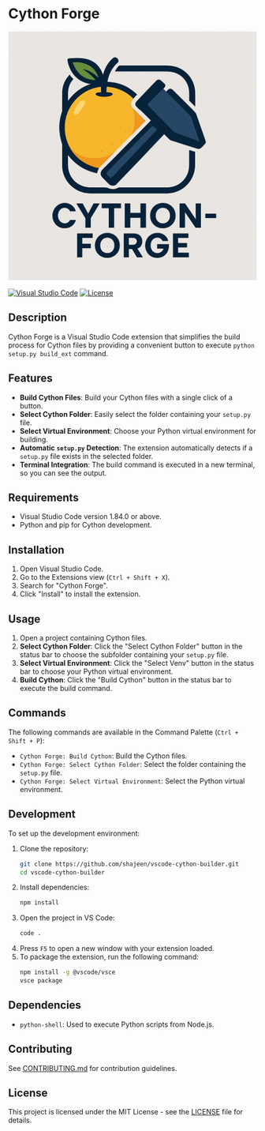 # Cython Forge

![Cython Forge Icon](images/cython-forge-icon.png)

[![Visual Studio Code](https://img.shields.io/badge/VSC-1.84.0%2B-blue.svg)](https://code.visualstudio.com/updates/v1_84)
[![License](https://img.shields.io/badge/License-MIT-yellow.svg)](LICENSE)

## Description

Cython Forge is a Visual Studio Code extension that simplifies the build process for Cython files by providing a convenient button to execute `python setup.py build_ext` command.

## Features

- **Build Cython Files**: Build your Cython files with a single click of a button.
- **Select Cython Folder**: Easily select the folder containing your `setup.py` file.
- **Select Virtual Environment**: Choose your Python virtual environment for building.
- **Automatic `setup.py` Detection**: The extension automatically detects if a `setup.py` file exists in the selected folder.
- **Terminal Integration**: The build command is executed in a new terminal, so you can see the output.

## Requirements

- Visual Studio Code version 1.84.0 or above.
- Python and pip for Cython development.

## Installation

1. Open Visual Studio Code.
2. Go to the Extensions view (`Ctrl + Shift + X`).
3. Search for "Cython Forge".
4. Click "Install" to install the extension.

## Usage

1. Open a project containing Cython files.
2. **Select Cython Folder**: Click the "Select Cython Folder" button in the status bar to choose the subfolder containing your `setup.py` file.
3. **Select Virtual Environment**: Click the "Select Venv" button in the status bar to choose your Python virtual environment.
4. **Build Cython**: Click the "Build Cython" button in the status bar to execute the build command.

## Commands

The following commands are available in the Command Palette (`Ctrl + Shift + P`):

- `Cython Forge: Build Cython`: Build the Cython files.
- `Cython Forge: Select Cython Folder`: Select the folder containing the `setup.py` file.
- `Cython Forge: Select Virtual Environment`: Select the Python virtual environment.

## Development

To set up the development environment:

1. Clone the repository:
   ```bash
   git clone https://github.com/shajeen/vscode-cython-builder.git
   cd vscode-cython-builder
   ```
2. Install dependencies:
   ```bash
   npm install
   ```
3. Open the project in VS Code:
   ```bash
   code .
   ```
4. Press `F5` to open a new window with your extension loaded.
5. To package the extension, run the following command:
    ```bash
    npm install -g @vscode/vsce
    vsce package
    ```

## Dependencies

- `python-shell`: Used to execute Python scripts from Node.js.

## Contributing

See [CONTRIBUTING.md](docs/CONTRIBUTING.md) for contribution guidelines.

## License

This project is licensed under the MIT License - see the [LICENSE](LICENSE) file for details.